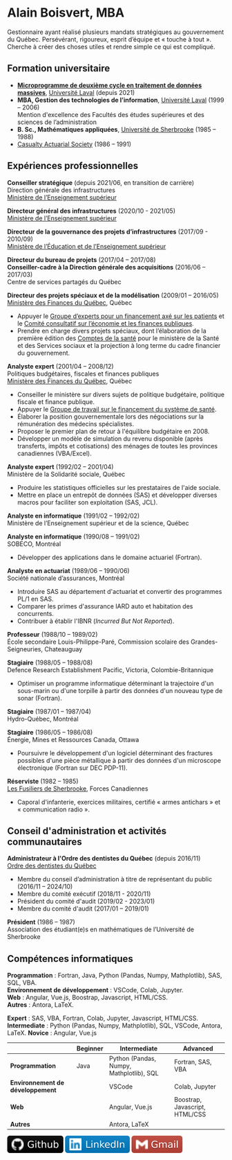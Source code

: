 
# Alain Boisvert, MBA

Gestionnaire ayant réalisé plusieurs mandats stratégiques au gouvernement du Québec.
Persévérant, rigoureux, esprit d’équipe et «&nbsp;touche à tout&nbsp;». Cherche à créer des choses utiles et rendre simple ce qui est compliqué.

## Formation universitaire

- [**Microprogramme de deuxième cycle en traitement de données massives**](https://www.fsg.ulaval.ca/etudes/programmes-detudes/microprogramme-de-deuxieme-cycle-en-traitement-de-donnees-massives/), [Université Laval](https://www.ulaval.ca/) (depuis 2021)
- **MBA, Gestion des technologies de l’information**, [Université Laval](https://www.ulaval.ca/) (1999 – 2006)<br>
Mention d'excellence des Facultés des études supérieures et des sciences de l’administration
- **B. Sc., Mathématiques appliquées**, [Université de Sherbrooke](https://www.usherbrooke.ca/) (1985 – 1988)
- [Casualty Actuarial Society](https://www.casact.org/) (1986 – 1991)

## Expériences professionnelles

**Conseiller stratégique** (depuis 2021/06, en transition de carrière)<br>
Direction générale des infrastructures<br>
[Ministère de l’Enseignement supérieur](http://www.education.gouv.qc.ca/)

**Directeur général des infrastructures** (2020/10 - 2021/05)<br>
[Ministère de l’Enseignement supérieur](http://www.education.gouv.qc.ca/)

**Directeur de la gouvernance des projets d’infrastructures** (2017/09 - 2010/09)<br>
[Ministère de l’Éducation et de l’Enseignement supérieur](http://www.education.gouv.qc.ca/)

**Directeur du bureau de projets** (2017/04 – 2017/08)<br>
**Conseiller-cadre à la Direction générale des acquisitions** (2016/06 – 2017/03)<br>
Centre de services partagés du Québec

**Directeur des projets spéciaux et de la modélisation** (2009/01 – 2016/05)<br>
[Ministère des Finances du Québec](http://www.finances.gouv.qc.ca/), Québec

- Appuyer le [Groupe d’experts pour un financement axé sur les patients](https://www.groupes.finances.gouv.qc.ca/santefinancementactivite/travaux/rapports-et-recommandations/index.html) et le [Comité consultatif sur l’économie et les finances publiques](https://www.groupes.finances.gouv.qc.ca/Consultprebudg/2010-2011/).
- Prendre en charge divers projets spéciaux, dont l’élaboration de la première édition des [Comptes de la santé](https://publications.msss.gouv.qc.ca/msss/sujets/comptes-de-la-sante) pour le ministère de la Santé et des Services sociaux et la projection à long terme du cadre financier du gouvernement.

**Analyste expert** (2001/04 – 2008/12)<br>
Politiques budgétaires, fiscales et finances publiques<br>
[Ministère des Finances du Québec](http://www.finances.gouv.qc.ca/), Québec

- Conseiller le ministère sur divers sujets de politique budgétaire, politique fiscale et finance publique.
- Appuyer le [Groupe de travail sur le financement du système de santé](https://www.groupes.finances.gouv.qc.ca/financementsante/fr/groupe/index.asp).
- Élaborer la position gouvernementale lors des négociations sur la rémunération des médecins spécialistes.
- Proposer le premier plan de retour à l'équilibre budgétaire en 2008.
- Développer un modèle de simulation du revenu disponible (après transferts, impôts et cotisations) des ménages de toutes les provinces canadiennes (VBA/Excel).

**Analyste expert** (1992/02 – 2001/04)<br>
Ministère de la Solidarité sociale, Québec

- Produire les statistiques officielles sur les prestataires de l'aide sociale.
- Mettre en place un entrepôt de données (SAS) et développer diverses macros pour faciliter son exploitation (SAS, JCL).

**Analyste en informatique** (1991/02 – 1992/02)<br>
Ministère de l’Enseignement supérieur et de la science, Québec

**Analyste en informatique** (1990/08 – 1991/02)<br>
SOBECO, Montréal

- Développer des applications dans le domaine actuariel (Fortran).

**Analyste en actuariat** (1989/06 – 1990/06)<br>
Société nationale d’assurances, Montréal

- Introduire SAS au département d'actuariat et convertir des programmes PL/1 en SAS.
- Comparer les primes d'assurance IARD auto et habitation des concurrents.
- Contribuer à établir l'IBNR (*Incurred But Not Reported*).

**Professeur** (1988/10 – 1989/02)<br>
École secondaire Louis-Philippe-Paré, Commission scolaire des Grandes-Seigneuries, Chateauguay

**Stagiaire** (1988/05 – 1988/08)<br>
Defence Research Establishment Pacific, Victoria, Colombie-Britannique

- Optimiser un programme informatique déterminant la trajectoire d'un sous-marin ou d'une torpille à partir des données d'un nouveau type de sonar (Fortran).

**Stagiaire** (1987/01 – 1987/04)<br>
Hydro-Québec, Montréal

**Stagiaire** (1986/05 – 1986/08)<br>
Énergie, Mines et Ressources Canada, Ottawa

- Poursuivre le développement d'un logiciel déterminant des fractures possibles d'une pièce métallique à partir des données d'un microscope électronique (Fortran sur DEC PDP-11).

**Réserviste** (1982 – 1985)<br>
[Les Fusiliers de Sherbrooke](https://www.army-armee.forces.gc.ca/fr/2-division-du-canada/les-fusiliers-de-sherbrooke/index.page), Forces Canadiennes

- Caporal d'infanterie, exercices militaires, certifié «&nbsp;armes antichars&nbsp;» et «&nbsp;communication radio&nbsp;».

## Conseil d'administration et activités communautaires

**Administrateur à l'Ordre des dentistes du Québec** (depuis 2016/11)<br>
[Ordre des dentistes du Québec](http://www.odq.qc.ca/)

- Membre du conseil d’administration à titre de représentant du public (2016/11 – 2024/10)
- Membre du comité exécutif (2018/11 - 2020/11)
- Président du comité d'audit (2019/02 - 2023/01)
- Membre du comité d'audit (2017/01 – 2019/01)

**Président** (1986 – 1987)<br>
Association des étudiant(e)s en mathématiques de l’Université de Sherbrooke

## Compétences informatiques

<!-- 
**Données massives** : Hadoop (HDFS, Pig, Impala), Hive, Flume, Kafka, Spark.<br>
**Apprentissage machine** : Pytorch, Keras, Transformers.<br>
**Programmation** : C++, GoLang, Julia, Python (Scikit-Learn).<br>
-->

**Programmation** : Fortran, Java, Python (Pandas, Numpy, Mathplotlib), SAS, SQL, VBA.<br>
**Environnement de développement** : VSCode, Colab, Jupyter.<br>
**Web** : Angular, Vue.js, Boostrap, Javascript, HTML/CSS.<br>
**Autres** : Antora, LaTeX.

**Expert** : SAS, VBA, Fortran, Colab, Jupyter, Javascript, HTML/CSS.
**Intermediate** : Python (Pandas, Numpy, Mathplotlib), SQL, VSCode, Antora, LaTeX.
**Novice** : Angular, Vue.js

| |Beginner|Intermediate|Advanced|
|---|---|---|---|
|**Programmation**|Java|Python (Pandas, Numpy, Mathplotlib), SQL|Fortran, SAS, VBA|
|**Environnement de développement**| |VSCode|Colab, Jupyter|
|**Web**| |Angular, Vue.js|Boostrap, Javascript, HTML/CSS|
|**Autres**| |Antora, LaTeX| |

<a href="https://github.com/boisalai"><img src="images/github.svg"></a>
<a href="https://www.linkedin.com/in/alain-boisvert-98b058156/"><img src="images/linkedin-2.svg"></a>
<a href="mailto:ay.boisvert@gmail.com"><img src="images/gmail.svg"></a>
